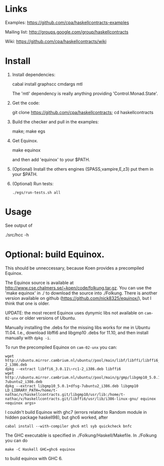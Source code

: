 # Links

Examples: https://github.com/cpa/haskellcontracts-examples

Mailing list: http://groups.google.com/group/haskellcontracts

Wiki: https://github.com/cpa/haskellcontracts/wiki

# Install

1. Install dependencies:

      cabal install graphscc cmdargs mtl

   The 'mtl' dependency is really anything providing
   'Control.Monad.State'.

1. Get the code:

      git clone https://github.com/cpa/haskellcontracts; cd haskellcontracts

1. Build the checker and pull in the examples:

      make; make egs

1. Get Equinox.

      make equinox

   and then add 'equinox' to your $PATH.

1. (Optional) Install the others engines (SPASS,vampire,E,z3) put them
in your $PATH.

1. (Optional) Run tests:

       ./egs/run-tests.sh all

# Usage

See output of

  ./src/hcc -h

# Optional: build Equinox.

This should be unneccessary, because Koen provides a precompiled
Equinox.

The Equinox source is available at
http://www.cse.chalmers.se/~koen/code/folkung.tar.gz.  You can use the
'make equinox' in ./ to download the source into
./Folkung.  There is another version available on github
(https://github.com/nick8325/equinox/), but I think that one is older.

UPDATE: the most recent Equinox uses dynymic libs not available on
`cam-02-unx` or older versions of Ubuntu.

Manually installing the .debs for the missing libs works for me in
Ubuntu 11.04.  I.e., download libffi6 and libgmp10 .debs for 11.10,
and then install manually with `dpkg -i`.

To run the precompiled Equinox on `cam-02-unx` you can:

    wget http://ubuntu.mirror.cambrium.nl/ubuntu//pool/main/libf/libffi/libffi6_3.0.11~rc1-2_i386.deb
    dpkg --extract libffi6_3.0.11\~rc1-2_i386.deb libffi6
    wget http://ubuntu.mirror.cambrium.nl/ubuntu//pool/main/g/gmp/libgmp10_5.0.1+dfsg-7ubuntu2_i386.deb
    dpkg --extract libgmp10_5.0.1+dfsg-7ubuntu2_i386.deb libgmp10
    LD_LIBRARY_PATH=/home/t-nathac/v/haskellcontracts.git/libgmp10/usr/lib:/home/t-nathac/v/haskellcontracts.git/libffi6/usr/lib/i386-linux-gnu/ equinox <equinox args>

I couldn't build Equinox with ghc7 (errors related to Random module in
hidden package haskell98), but ghc6 worked, after

    cabal install --with-compiler ghc6 mtl syb quickcheck bnfc

The GHC executable is specified in ./Folkung/Haskell/Makefile.  In ./Folkung you can do

    make -C Haskell GHC=ghc6 equinox

to build equinox with GHC 6.